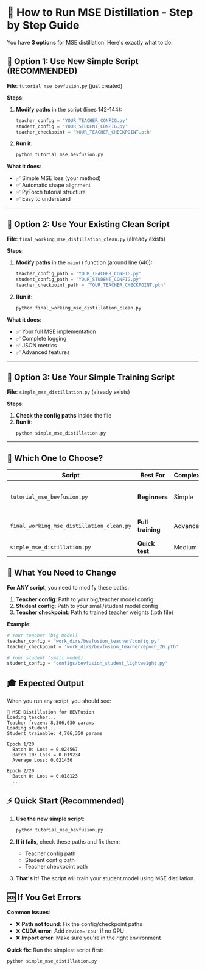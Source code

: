 # 🚀 How to Run MSE Distillation - Step by Step Guide

You have **3 options** for MSE distillation. Here's exactly what to do:

## 📁 **Option 1: Use New Simple Script (RECOMMENDED)**

**File**: `tutorial_mse_bevfusion.py` (just created)

**Steps**:
1. **Modify paths** in the script (lines 142-144):
   ```python
   teacher_config = 'YOUR_TEACHER_CONFIG.py'
   student_config = 'YOUR_STUDENT_CONFIG.py'  
   teacher_checkpoint = 'YOUR_TEACHER_CHECKPOINT.pth'
   ```

2. **Run it**:
   ```bash
   python tutorial_mse_bevfusion.py
   ```

**What it does**:
- ✅ Simple MSE loss (your method)
- ✅ Automatic shape alignment
- ✅ PyTorch tutorial structure
- ✅ Easy to understand

---

## 📁 **Option 2: Use Your Existing Clean Script**

**File**: `final_working_mse_distillation_clean.py` (already exists)

**Steps**:
1. **Modify paths** in the `main()` function (around line 640):
   ```python
   teacher_config_path = 'YOUR_TEACHER_CONFIG.py'
   student_config_path = 'YOUR_STUDENT_CONFIG.py'
   teacher_checkpoint_path = 'YOUR_TEACHER_CHECKPOINT.pth'
   ```

2. **Run it**:
   ```bash
   python final_working_mse_distillation_clean.py
   ```

**What it does**:
- ✅ Your full MSE implementation
- ✅ Complete logging
- ✅ JSON metrics
- ✅ Advanced features

---

## 📁 **Option 3: Use Your Simple Training Script**

**File**: `simple_mse_distillation.py` (already exists)

**Steps**:
1. **Check the config paths** inside the file
2. **Run it**:
   ```bash
   python simple_mse_distillation.py
   ```

---

## 🎯 **Which One to Choose?**

| Script | Best For | Complexity | Features |
|--------|----------|------------|----------|
| `tutorial_mse_bevfusion.py` | **Beginners** | Simple | Basic MSE + Tutorial methods |
| `final_working_mse_distillation_clean.py` | **Full training** | Advanced | Complete MSE + Logging |
| `simple_mse_distillation.py` | **Quick test** | Medium | Basic MSE |

## 🔧 **What You Need to Change**

**For ANY script**, you need to modify these paths:

1. **Teacher config**: Path to your big/teacher model config
2. **Student config**: Path to your small/student model config  
3. **Teacher checkpoint**: Path to trained teacher weights (.pth file)

**Example**:
```python
# Your teacher (big model)
teacher_config = 'work_dirs/bevfusion_teacher/config.py'
teacher_checkpoint = 'work_dirs/bevfusion_teacher/epoch_20.pth'

# Your student (small model)
student_config = 'configs/bevfusion_student_lightweight.py'
```

## 🎓 **Expected Output**

When you run any script, you should see:
```
🚀 MSE Distillation for BEVFusion
Loading teacher...
Teacher frozen: 8,306,030 params
Loading student...
Student trainable: 4,706,350 params

Epoch 1/20
  Batch 0: Loss = 0.024567
  Batch 10: Loss = 0.019234
  Average Loss: 0.021456

Epoch 2/20
  Batch 0: Loss = 0.018123
  ...
```

## ⚡ **Quick Start (Recommended)**

1. **Use the new simple script**:
   ```bash
   python tutorial_mse_bevfusion.py
   ```

2. **If it fails**, check these paths and fix them:
   - Teacher config path
   - Student config path
   - Teacher checkpoint path

3. **That's it!** The script will train your student model using MSE distillation.

## 🆘 **If You Get Errors**

**Common issues**:
- ❌ **Path not found**: Fix the config/checkpoint paths
- ❌ **CUDA error**: Add `device='cpu'` if no GPU
- ❌ **Import error**: Make sure you're in the right environment

**Quick fix**: Run the simplest script first:
```bash
python simple_mse_distillation.py
``` 